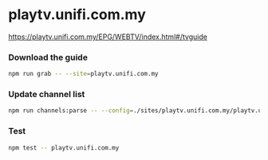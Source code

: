# playtv.unifi.com.my

https://playtv.unifi.com.my/EPG/WEBTV/index.html#/tvguide

### Download the guide

```sh
npm run grab -- --site=playtv.unifi.com.my
```

### Update channel list

```sh
npm run channels:parse -- --config=./sites/playtv.unifi.com.my/playtv.unifi.com.my.config.js --output=./sites/playtv.unifi.com.my/playtv.unifi.com.my.channels.xml
```

### Test

```sh
npm test -- playtv.unifi.com.my
```
